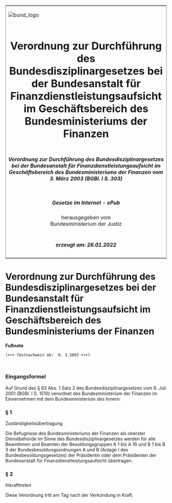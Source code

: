 <span id="DECKBLATT.html"></span>

<table border="0" frame="border" width="100%">

<tr valign="top">

<td align="left">

![bund\_logo](BfJ_2021_Web_de_de.gif)

</td>

<td align="right">

 

</td>

</tr>

<tr align="center" valign="middle">

<td colspan="2">

# Verordnung zur Durchführung des Bundesdisziplinargesetzes bei der Bundesanstalt für Finanzdienstleistungsaufsicht im Geschäftsbereich des Bundesministeriums der Finanzen

</td>

</tr>

<tr align="center" valign="middle">

<td colspan="2">

##### Verordnung zur Durchführung des Bundesdisziplinargesetzes bei der Bundesanstalt für Finanzdienstleistungsaufsicht im Geschäftsbereich des Bundesministeriums der Finanzen vom 3. März 2003 (BGBl. I S. 303)

</td>

</tr>

<tr align="center" valign="middle">

<td colspan="2">

  
  

##### Gesetze im Internet - ePub  
  
herausgegeben vom  
Bundesministerium der Justiz

</td>

</tr>

<tr align="center" valign="bottom">

<td colspan="2">

  
  

##### erzeugt am: 26.01.2022

</td>

</tr>

</table>

<span id="BJNR030300003.html"></span>

# Verordnung zur Durchführung des Bundesdisziplinargesetzes bei der Bundesanstalt für Finanzdienstleistungsaufsicht im Geschäftsbereich des Bundesministeriums der Finanzen

<div>

  
**Fußnote**

<div class="jnhtml">

<div>

<div class="jurAbsatz">

  

``` 
(+++ Textnachweis ab:  8. 3.2003 +++)

 
```

</div>

</div>

</div>

</div>

<span id="BJNR030300003BJNE000000000.html"></span>

### Eingangsformel  

<div>

<div class="jnhtml">

<div>

<div class="jurAbsatz">

Auf Grund des § 83 Abs. 1 Satz 2 des Bundesdisziplinargesetzes vom 9.
Juli 2001 (BGBl. I S. 1510) verordnet das Bundesministerium der Finanzen
im Einvernehmen mit dem Bundesministerium des Innern:

</div>

</div>

</div>

</div>

<span id="BJNR030300003BJNE000100000.html"></span>

### § 1  
Zuständigkeitsübertragung

<div>

<div class="jnhtml">

<div>

<div class="jurAbsatz">

Die Befugnisse des Bundesministeriums der Finanzen als oberster
Dienstbehörde im Sinne des Bundesdisziplinargesetzes werden für alle
Beamtinnen und Beamten der Besoldungsgruppen A 1 bis A 16 und B 1 bis B
3 der Bundesbesoldungsordnungen A und B (Anlage I des
Bundesbesoldungsgesetzes) der Präsidentin oder dem Präsidenten der
Bundesanstalt für Finanzdienstleistungsaufsicht übertragen.

</div>

</div>

</div>

</div>

<span id="BJNR030300003BJNE000200000.html"></span>

### § 2  
Inkrafttreten

<div>

<div class="jnhtml">

<div>

<div class="jurAbsatz">

Diese Verordnung tritt am Tag nach der Verkündung in Kraft.

</div>

</div>

</div>

</div>
